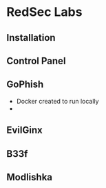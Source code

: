 # RedSec Labs

## Installation


## Control Panel



## GoPhish

 - Docker created to run locally
 - 


## EvilGinx




## B33f




## Modlishka